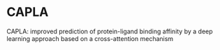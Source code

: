 # CAPLA
CAPLA: improved prediction of protein-ligand binding affinity by a deep learning approach based on a cross-attention mechanism
